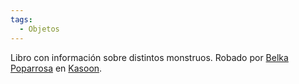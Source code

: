 ```yaml
---
tags:
  - Objetos
---
```

Libro con información sobre distintos monstruos. Robado por [Belka Poparrosa](../Personajes/Personajes%20Jugables/Belka%20Poparrosa.md) en [Kasoon](../Lugares/Kasoon.md).